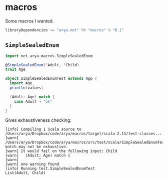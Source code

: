 # macros
Some macros I wanted.

```scala
libraryDependencies += "arya.net" %% "macros" % "0.1"
```

## `SimpleSealedEnum`
```scala
import net.arya.macros.SimpleSealedEnum

@SimpleSealedEnum('Adult, 'Child)
trait Age

object SimpleSealedEnumTest extends App {
  import Age._
  println(values)

  (Adult: Age) match {
    case Adult ⇒ "ok"
  }
}
```
Gives exhaustiveness checking:
```
[info] Compiling 1 Scala source to /Users/arya/Dropbox/code/arya/macros/target/scala-2.11/test-classes...
[warn] /Users/arya/Dropbox/code/arya/macros/src/test/scala/SimpleSealedEnumTest.scala:12: match may not be exhaustive.
[warn] It would fail on the following input: Child
[warn]   (Adult: Age) match {
[warn]         ^
[warn] one warning found
[info] Running test.SimpleSealedEnumTest 
List(Adult, Child)
```
